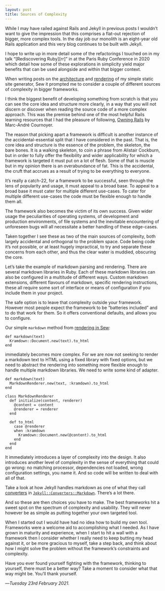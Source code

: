 ```yaml
---
layout: post
title: Sources of Complexity
---
```


While I may have railed against Rails and Jekyll in previous posts I wouldn’t want to give the impression that this comprises a flat-out rejection of bigger, more complex tools. In the day job our monolith is an eight-year old Rails application and this very blog continues to be built with Jekyll.

I hope to write up in more detail some of the refactorings I touched on in my talk “[Rediscovering Ruby][rr]” in at the Paris Ruby Conference in 2020 which detail how some of these explorations in simplicity yield major benefits that can be used alongside and within that bigger context.

When writing posts on the [architecture][sewa] and [rendering][sewr] of my simple static site generator, Sew it prompted me to consider a couple of different sources of complexity in bigger frameworks.

I think the biggest benefit of developing something from scratch is that you can see the core idea and structure more clearly, in a way that you will not discern or discover when reading the source code of a more complex approach. This was the premise behind one of the most helpful Rails learning resources that I had the pleasure of following, [Owning Rails][or] by Marc-André Cournoyer.

The reason that picking apart a framework is difficult is another instance of the accidental-essential split that I have considered in the past. That is, the core idea and structure is the essence of the problem, the skeleton, the bare bones. It is a walking skeleton, to coin a phrase from Alistair Cockburn, but in order to fully offer the flexibility and wider applicability for which a framework is targeted it must put on a lot of flesh. Some of that is muscle but in my opinion there is an overabundance of fat. This is the accidental, the cruft that accrues as a result of trying to be everything to everyone.

It’s really a catch-22, for a framework to be successful, seen through the lens of popularity and usage, it must appeal to a broad base. To appeal to a broad base it must cater for multiple different use-cases. To cater for multiple different use-cases the code must be flexible enough to handle them all.

The framework also becomes the victim of its own success. Given wider usage the peculiarities of operating systems, of development and production environments, of file systems and the inevitable encountering of unforeseen bugs will all necessitate a better handling of these edge-cases.

Taken together I see these as two of the main sources of complexity, both largely accidental and orthogonal to the problem space. Code being code it’s not possible, or at least hugely impractical, to try and separate these concerns from each other, and thus the clear water is muddied, obscuring the core.

Let’s take the example of markdown parsing and rendering. There are several markdown libraries in Ruby. Each of these markdown libraries can also be configured in a multitude of different ways. Custom markdown extensions, different flavours of markdown, specific rendering instructions, these all require some sort of interface or means of configuration if you include them in your project.

The safe option is to leave that complexity outside your framework. However most people expect the framework to be “batteries included” and to do that work for them. So it offers conventional defaults, and allows you to configure.

Our simple `markdown` method from [rendering in Sew][sewr]:

```
def markdown(text)
  Kramdown::Document.new(text).to_html
end
```

immediately becomes more complex. For we are now not seeking to render a markdown text to HTML using a fixed library with fixed options, but we need to abstract the rendering into something more flexible enough to handle multiple markdown libraries. We need to write some kind of adapter.

```
def markdown(text)
  MarkdownRenderer.new(text, :kramdown).to_html
end

class MarkdownRenderer
  def initialize(content, renderer)
    @content = content
    @renderer = renderer
  end
  
  def to_html
    case @renderer
    when :kramdown
      Kramdown::Document.new(@content).to_html
    end
  end
end
```

It immediately introduces a layer of complexity into the design. It also introduces another level of complexity in the sense of everything that could go wrong: no matching processor, dependencies not loaded, wrong configuration settings, you name it. And so code will be written to deal with all of that.

Take a look at how Jekyll handles markdown as one of what they call [converters][jc] in [`Jekyll::Converters::Markdown`][jcm]. There’s a lot there.

And so these are then choices you have to make. The best frameworks  hit a sweet spot on the spectrum of complexity and usability. They will never however be as simple as putting together your own targeted tool.

When I started out I would have had no idea how to build my own tool. Frameworks were a welcome aid to accomplishing what I needed. As I have grown in maturity and experience, when I start to hit a wall with a framework then I consider whether I really need to keep butting my head against it, or be more gracious to myself, take a step back, and think about how I might solve the problem without the framework’s constraints and complexity.

Have you ever found yourself fighting with the framework, thinking to yourself, there must be a better way? Take a moment to consider what that way might be. You’ll thank yourself.

—*Tuesday 23rd February 2021.*


[rrb]: https://www.youtube.com/watch?v=s5A4recPPC4
[sewa]: https://www.crossingtheruby.com/2021/02/21/sew-for-static-elegant-websites.html
[sewr]: https://www.crossingtheruby.com/2021/02/22/rendering-with-mote-in-sew.html
[or]: http://owningrails.com
[jc]:  https://jekyllrb.com/docs/plugins/converters/
[jcm]: https://github.com/jekyll/jekyll/blob/c9c9dc7dac74bce963101dd5c8670226dae01d85/lib/jekyll/converters/markdown.rb
